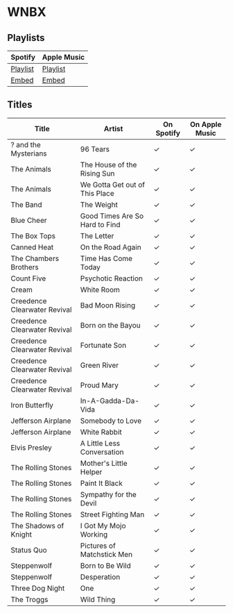 # WNBX


## Playlists

| Spotify                                                                                     | Apple Music  |
| ------------------------------------------------------------------------------------------- | ------------ |
| [Playlist](https://open.spotify.com/user/marauderxtreme/playlist/0CBKeLPjwcZwwGoaJFfuL6)    | [Playlist](https://itunes.apple.com/de/playlist/mafia-iii-wnbx/pl.u-KpMVTmoLPAe) |
| [Embed](https://open.spotify.com/embed/user/marauderxtreme/playlist/0CBKeLPjwcZwwGoaJFfuL6) | [Embed](https://tools.applemusic.com/embed/v1/playlist/pl.u-KpMVTmoLPAe)    |

## Titles

| Title                        | Artist                         | On Spotify | On Apple Music |
| ---------------------------- | ------------------------------ | ---------- | -------------- |
| ? and the Mysterians         | 96 Tears                       | ✓          | ✓              |
| The Animals                  | The House of the Rising Sun    | ✓          | ✓              |
| The Animals                  | We Gotta Get out of This Place | ✓          | ✓              |
| The Band                     | The Weight                     | ✓          | ✓              |
| Blue Cheer                   | Good Times Are So Hard to Find | ✓          | ✓              |
| The Box Tops                 | The Letter                     | ✓          | ✓              |
| Canned Heat                  | On the Road Again              | ✓          | ✓              |
| The Chambers Brothers        | Time Has Come Today            | ✓          | ✓              |
| Count Five                   | Psychotic Reaction             | ✓          | ✓              |
| Cream                        | White Room                     | ✓          | ✓              |
| Creedence Clearwater Revival | Bad Moon Rising                | ✓          | ✓              |
| Creedence Clearwater Revival | Born on the Bayou              | ✓          | ✓              |
| Creedence Clearwater Revival | Fortunate Son                  | ✓          | ✓              |
| Creedence Clearwater Revival | Green River                    | ✓          | ✓              |
| Creedence Clearwater Revival | Proud Mary                     | ✓          | ✓              |
| Iron Butterfly               | In-A-Gadda-Da-Vida             | ✓          | ✓              |
| Jefferson Airplane           | Somebody to Love               | ✓          | ✓              |
| Jefferson Airplane           | White Rabbit                   | ✓          | ✓              |
| Elvis Presley                | A Little Less Conversation     | ✓          | ✓              |
| The Rolling Stones           | Mother's Little Helper         | ✓          | ✓              |
| The Rolling Stones           | Paint It Black                 | ✓          | ✓              |
| The Rolling Stones           | Sympathy for the Devil         | ✓          | ✓              |
| The Rolling Stones           | Street Fighting Man            | ✓          | ✓              |
| The Shadows of Knight        | I Got My Mojo Working          | ✓          | ✓              |
| Status Quo                   | Pictures of Matchstick Men     | ✓          | ✓              |
| Steppenwolf                  | Born to Be Wild                | ✓          | ✓              |
| Steppenwolf                  | Desperation                    | ✓          | ✓              |
| Three Dog Night              | One                            | ✓          | ✓              |
| The Troggs                   | Wild Thing                     | ✓          | ✓              |

